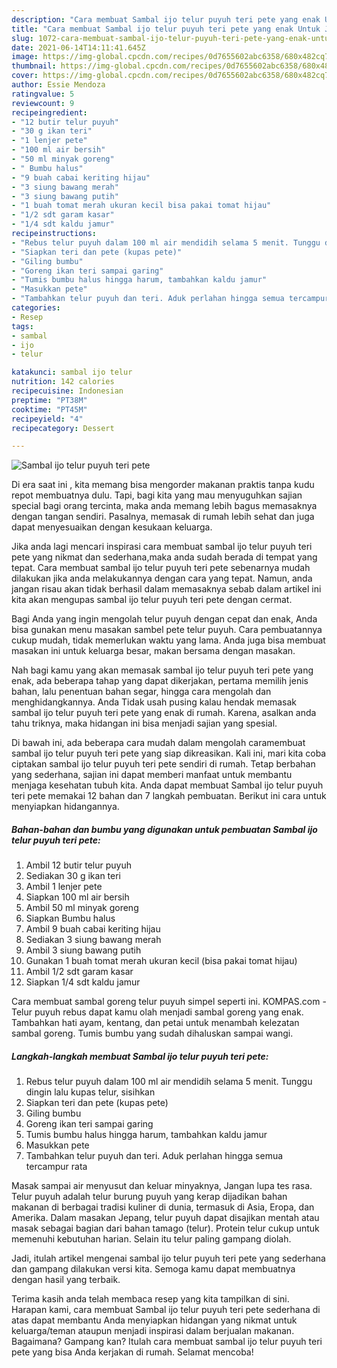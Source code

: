 ```yaml
---
description: "Cara membuat Sambal ijo telur puyuh teri pete yang enak Untuk Jualan"
title: "Cara membuat Sambal ijo telur puyuh teri pete yang enak Untuk Jualan"
slug: 1072-cara-membuat-sambal-ijo-telur-puyuh-teri-pete-yang-enak-untuk-jualan
date: 2021-06-14T14:11:41.645Z
image: https://img-global.cpcdn.com/recipes/0d7655602abc6358/680x482cq70/sambal-ijo-telur-puyuh-teri-pete-foto-resep-utama.jpg
thumbnail: https://img-global.cpcdn.com/recipes/0d7655602abc6358/680x482cq70/sambal-ijo-telur-puyuh-teri-pete-foto-resep-utama.jpg
cover: https://img-global.cpcdn.com/recipes/0d7655602abc6358/680x482cq70/sambal-ijo-telur-puyuh-teri-pete-foto-resep-utama.jpg
author: Essie Mendoza
ratingvalue: 5
reviewcount: 9
recipeingredient:
- "12 butir telur puyuh"
- "30 g ikan teri"
- "1 lenjer pete"
- "100 ml air bersih"
- "50 ml minyak goreng"
- " Bumbu halus"
- "9 buah cabai keriting hijau"
- "3 siung bawang merah"
- "3 siung bawang putih"
- "1 buah tomat merah ukuran kecil bisa pakai tomat hijau"
- "1/2 sdt garam kasar"
- "1/4 sdt kaldu jamur"
recipeinstructions:
- "Rebus telur puyuh dalam 100 ml air mendidih selama 5 menit. Tunggu dingin lalu kupas telur, sisihkan"
- "Siapkan teri dan pete (kupas pete)"
- "Giling bumbu"
- "Goreng ikan teri sampai garing"
- "Tumis bumbu halus hingga harum, tambahkan kaldu jamur"
- "Masukkan pete"
- "Tambahkan telur puyuh dan teri. Aduk perlahan hingga semua tercampur rata"
categories:
- Resep
tags:
- sambal
- ijo
- telur

katakunci: sambal ijo telur 
nutrition: 142 calories
recipecuisine: Indonesian
preptime: "PT38M"
cooktime: "PT45M"
recipeyield: "4"
recipecategory: Dessert

---
```



![Sambal ijo telur puyuh teri pete](https://img-global.cpcdn.com/recipes/0d7655602abc6358/680x482cq70/sambal-ijo-telur-puyuh-teri-pete-foto-resep-utama.jpg)

Di era  saat ini , kita memang bisa mengorder makanan praktis tanpa kudu repot membuatnya dulu. Tapi, bagi kita yang mau menyuguhkan sajian special bagi orang tercinta, maka anda memang lebih bagus memasaknya dengan tangan sendiri. Pasalnya, memasak di rumah lebih sehat dan juga dapat menyesuaikan dengan kesukaan keluarga.

Jika anda lagi mencari inspirasi cara membuat sambal ijo telur puyuh teri pete yang nikmat dan sederhana,maka anda sudah berada di tempat yang tepat. Cara membuat sambal ijo telur puyuh teri pete  sebenarnya mudah dilakukan jika anda melakukannya dengan cara yang tepat. Namun, anda jangan risau akan tidak berhasil dalam memasaknya 
sebab dalam artikel ini kita akan mengupas sambal ijo telur puyuh teri pete dengan cermat.  

Bagi Anda yang ingin mengolah telur puyuh dengan cepat dan enak, Anda bisa gunakan menu masakan sambel pete telur puyuh. Cara pembuatannya cukup mudah, tidak memerlukan waktu yang lama. Anda juga bisa membuat masakan ini untuk keluarga besar, makan bersama dengan masakan.

Nah bagi kamu yang akan memasak sambal ijo telur puyuh teri pete yang enak, ada beberapa tahap yang dapat dikerjakan, pertama memilih jenis bahan, lalu penentuan bahan segar, hingga cara mengolah dan menghidangkannya. Anda Tidak usah pusing kalau hendak memasak sambal ijo telur puyuh teri pete yang enak di rumah. Karena, asalkan anda  tahu triknya, maka hidangan ini bisa menjadi sajian yang spesial.

Di bawah ini, ada beberapa cara mudah dalam mengolah caramembuat sambal ijo telur puyuh teri pete yang siap dikreasikan. Kali ini, mari kita coba ciptakan sambal ijo telur puyuh teri pete sendiri di rumah. Tetap berbahan yang sederhana, sajian ini dapat memberi manfaat untuk membantu menjaga kesehatan tubuh kita. Anda dapat membuat Sambal ijo telur puyuh teri pete memakai 12 bahan dan 7 langkah pembuatan. Berikut ini cara untuk menyiapkan hidangannya.

<!--inarticleads1-->

##### Bahan-bahan dan bumbu yang digunakan untuk pembuatan Sambal ijo telur puyuh teri pete:

1. Ambil 12 butir telur puyuh
1. Sediakan 30 g ikan teri
1. Ambil 1 lenjer pete
1. Siapkan 100 ml air bersih
1. Ambil 50 ml minyak goreng
1. Siapkan  Bumbu halus
1. Ambil 9 buah cabai keriting hijau
1. Sediakan 3 siung bawang merah
1. Ambil 3 siung bawang putih
1. Gunakan 1 buah tomat merah ukuran kecil (bisa pakai tomat hijau)
1. Ambil 1/2 sdt garam kasar
1. Siapkan 1/4 sdt kaldu jamur


Cara membuat sambal goreng telur puyuh simpel seperti ini. KOMPAS.com - Telur puyuh rebus dapat kamu olah menjadi sambal goreng yang enak. Tambahkan hati ayam, kentang, dan petai untuk menambah kelezatan sambal goreng. Tumis bumbu yang sudah dihaluskan sampai wangi. 

<!--inarticleads2-->

##### Langkah-langkah membuat Sambal ijo telur puyuh teri pete:

1. Rebus telur puyuh dalam 100 ml air mendidih selama 5 menit. Tunggu dingin lalu kupas telur, sisihkan
1. Siapkan teri dan pete (kupas pete)
1. Giling bumbu
1. Goreng ikan teri sampai garing
1. Tumis bumbu halus hingga harum, tambahkan kaldu jamur
1. Masukkan pete
1. Tambahkan telur puyuh dan teri. Aduk perlahan hingga semua tercampur rata


Masak sampai air menyusut dan keluar minyaknya, Jangan lupa tes rasa. Telur puyuh adalah telur burung puyuh yang kerap dijadikan bahan makanan di berbagai tradisi kuliner di dunia, termasuk di Asia, Eropa, dan Amerika. Dalam masakan Jepang, telur puyuh dapat disajikan mentah atau masak sebagai bagian dari bahan tamago (telur). Protein telur cukup untuk memenuhi kebutuhan harian. Selain itu telur paling gampang diolah. 

Jadi, itulah artikel mengenai  sambal ijo telur puyuh teri pete  yang sederhana dan gampang dilakukan versi kita. Semoga kamu dapat membuatnya dengan hasil yang terbaik. 

Terima kasih anda telah membaca resep yang kita tampilkan di sini. Harapan kami, cara membuat  Sambal ijo telur puyuh teri pete sederhana di atas dapat membantu Anda menyiapkan hidangan yang nikmat untuk keluarga/teman ataupun menjadi inspirasi dalam berjualan makanan. Bagaimana? Gampang kan? Itulah cara membuat sambal ijo telur puyuh teri pete yang bisa Anda kerjakan di rumah. Selamat mencoba!

